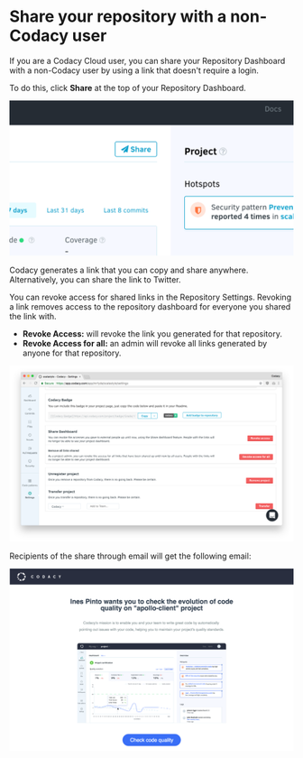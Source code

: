 # Share your repository with a non-Codacy user

If you are a Codacy Cloud user, you can share your Repository Dashboard with a non-Codacy user by using a link that doesn't require a login.

To do this, click **Share** at the top of your Repository Dashboard.

![Share Repository Dashboard](images/Screen_Shot_2018-07-09_at_18.41.55.png)

Codacy generates a link that you can copy and share anywhere. Alternatively, you can share the link to Twitter.

You can revoke access for shared links in the Repository Settings. Revoking a link removes access to the repository dashboard for everyone you shared the link with.

-   **Revoke Access:** will revoke the link you generated for that repository.
-   **Revoke Access for all:** an admin will revoke all links generated by anyone for that repository.

![](images/Screen_Shot_2018-07-09_at_19.06.30.png)

Recipients of the share through email will get the following email:

![](images/screen_shot_2018-07-09_at_19.07.25.png)
